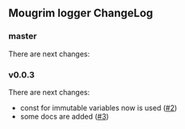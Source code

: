 ## Mougrim logger ChangeLog

### master

There are next changes:

### v0.0.3

There are next changes:
- const for immutable variables now is used ([#2](https://github.com/mougrim/js-logger/pull/2))
- some docs are added ([#3](https://github.com/mougrim/js-logger/pull/3))
